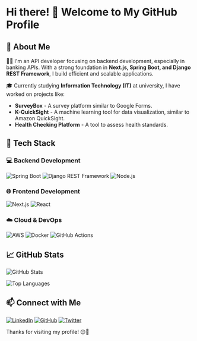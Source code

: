 # Hi there! 👋 Welcome to My GitHub Profile

## 🚀 About Me

👨‍💻 I'm an API developer focusing on backend development, especially in banking APIs. With a strong foundation in **Next.js, Spring Boot, and Django REST Framework**, I build efficient and scalable applications.

🎓 Currently studying **Information Technology (IT)** at university, I have worked on projects like:
- **SurveyBox** - A survey platform similar to Google Forms.
- **K-QuickSight** - A machine learning tool for data visualization, similar to Amazon QuickSight.
- **Health Checking Platform** - A tool to assess health standards.

## 🔧 Tech Stack

### 💻 Backend Development
![Spring Boot](https://img.shields.io/badge/Spring%20Boot-6DB33F?style=for-the-badge&logo=spring-boot&logoColor=white)
![Django REST Framework](https://img.shields.io/badge/Django-092E20?style=for-the-badge&logo=django&logoColor=white)
![Node.js](https://img.shields.io/badge/Node.js-339933?style=for-the-badge&logo=node.js&logoColor=white)

### 🌐 Frontend Development
![Next.js](https://img.shields.io/badge/Next.js-000000?style=for-the-badge&logo=next.js&logoColor=white)
![React](https://img.shields.io/badge/React-20232A?style=for-the-badge&logo=react&logoColor=61DAFB)

### ☁️ Cloud & DevOps
![AWS](https://img.shields.io/badge/AWS-232F3E?style=for-the-badge&logo=amazon-aws&logoColor=white)
![Docker](https://img.shields.io/badge/Docker-2496ED?style=for-the-badge&logo=docker&logoColor=white)
![GitHub Actions](https://img.shields.io/badge/GitHub%20Actions-2088FF?style=for-the-badge&logo=github-actions&logoColor=white)

## 📈 GitHub Stats

![GitHub Stats](https://github-readme-stats.vercel.app/api?username=your-github-sirbluee&show_icons=true&theme=radical)

![Top Languages](https://github-readme-stats.vercel.app/api/top-langs/?username=your-github-sirbluee&layout=compact&theme=radical)

## 📫 Connect with Me

[![LinkedIn](https://img.shields.io/badge/LinkedIn-0A66C2?style=for-the-badge&logo=linkedin&logoColor=white)](https://www.linkedin.com/in/sorn-sophearum-6a5755271)
[![GitHub](https://img.shields.io/badge/GitHub-181717?style=for-the-badge&logo=github&logoColor=white)](https://github.com/your-github-sirbluee)
[![Twitter](https://img.shields.io/badge/Twitter-1DA1F2?style=for-the-badge&logo=twitter&logoColor=white)](https://twitter.com/your-twitter-handle)

Thanks for visiting my profile! 😊🚀

